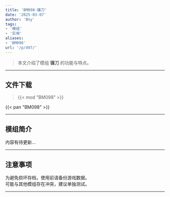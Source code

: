```yaml
---
title: 'BM098-镰刀'
date: '2025-03-07'
author: 'Bny'
tags:
- '模组'
- '实用'
aliases:
- 'BM098'
url: '/p/497/'
---
```


> 本文介绍了模组 **镰刀** 的功能与特点。

---

## 文件下载  

> {{< mod "BM098" >}}  

{{< pan "BM098" >}}  

---

## 模组简介

>  
内容有待更新...  

---

## 注意事项

>  
为避免损坏存档，使用前请备份游戏数据。  
可能与其他模组存在冲突，建议单独测试。  

---

